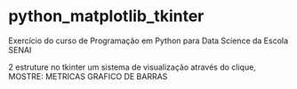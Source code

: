 # python_matplotlib_tkinter
Exercício do curso de Programação em Python para Data Science da Escola SENAI

2 estruture no tkinter um sistema de visualização através do clique, 
MOSTRE:
   METRICAS
   GRAFICO DE BARRAS
